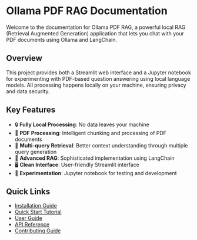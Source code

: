 # Ollama PDF RAG Documentation

Welcome to the documentation for Ollama PDF RAG, a powerful local RAG (Retrieval Augmented Generation) application that lets you chat with your PDF documents using Ollama and LangChain.

## Overview

This project provides both a Streamlit web interface and a Jupyter notebook for experimenting with PDF-based question answering using local language models. All processing happens locally on your machine, ensuring privacy and data security.

## Key Features

- 🔒 **Fully Local Processing**: No data leaves your machine
- 📄 **PDF Processing**: Intelligent chunking and processing of PDF documents
- 🧠 **Multi-query Retrieval**: Better context understanding through multiple query generation
- 🎯 **Advanced RAG**: Sophisticated implementation using LangChain
- 🖥️ **Clean Interface**: User-friendly Streamlit interface
- 📓 **Experimentation**: Jupyter notebook for testing and development

## Quick Links

- [Installation Guide](getting-started/installation.md)
- [Quick Start Tutorial](getting-started/quickstart.md)
- [User Guide](user-guide/pdf-processing.md)
- [API Reference](api/document.md)
- [Contributing Guide](development/contributing.md)
